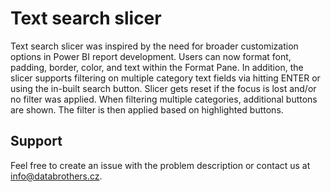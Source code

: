# Text search slicer
Text search slicer was inspired by the need for broader customization options in Power BI report development. Users can now format font, padding, border, color, and text within the Format Pane. In addition, the slicer supports filtering on multiple category text fields via hitting ENTER or using the in-built search button. Slicer gets reset if the focus is lost and/or no filter was applied. When filtering multiple categories, additional buttons are shown. The filter is then applied based on highlighted buttons.

## Support
Feel free to create an issue with the problem description or contact us at [info@databrothers.cz](mailto:info@databrothers.cz).